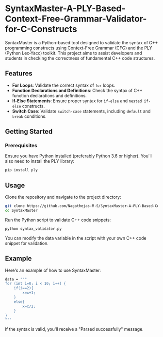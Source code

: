 # SyntaxMaster-A-PLY-Based-Context-Free-Grammar-Validator-for-C-Constructs

SyntaxMaster is a Python-based tool designed to validate the syntax of C++ programming constructs using Context-Free Grammar (CFG) and the PLY (Python Lex-Yacc) toolkit. This project aims to assist developers and students in checking the correctness of fundamental C++ code structures.

## Features

- **For Loops**: Validate the correct syntax of `for` loops.
- **Function Declarations and Definitions**: Check the syntax of C++ function declarations and definitions.
- **If-Else Statements**: Ensure proper syntax for `if-else` and `nested if-else` constructs.
- **Switch Case**: Validate `switch-case` statements, including `default` and `break` conditions.

## Getting Started

### Prerequisites

Ensure you have Python installed (preferably Python 3.6 or higher). You'll also need to install the PLY library:

```bash
pip install ply
```


## Usage

Clone the repository and navigate to the project directory:
```bash
git clone https://github.com/Nagathejas-M-S/SyntaxMaster-A-PLY-Based-Context-Free-Grammar-Validator-for-C-Constructs.git  
cd SyntaxMaster
``` 
Run the Python script to validate C++ code snippets:  
```bash
python syntax_validator.py
```
You can modify the data variable in the script with your own C++ code snippet for validation.

## Example
Here's an example of how to use SyntaxMaster:
```bash
data = """
for (int i=0; i < 10; i++) {
    if(i==2){
        x=x+1;
    }
    else{
        x=x/2;
    }
}
"""
```

If the syntax is valid, you'll receive a "Parsed successfully" message.
